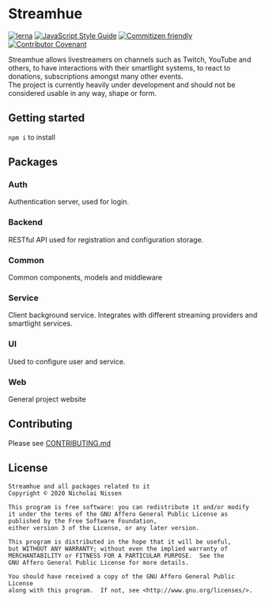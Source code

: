 # Streamhue
[![lerna](https://img.shields.io/badge/maintained%20with-lerna-cc00ff.svg)](https://lerna.js.org/)
[![JavaScript Style Guide](https://img.shields.io/badge/code_style-standard-brightgreen.svg)](https://standardjs.com)
[![Commitizen friendly](https://img.shields.io/badge/commitizen-friendly-brightgreen.svg)](http://commitizen.github.io/cz-cli/)
[![Contributor Covenant](https://img.shields.io/badge/Contributor%20Covenant-v2.0%20adopted-ff69b4.svg)](code_of_conduct.md)

Streamhue allows livestreamers on channels such as Twitch, YouTube and others, to have interactions with their smartlight systems, to react to donations, subscriptions amongst many other events.\
The project is currently heavily under development and should not be considered usable in any way, shape or form.

## Getting started
`npm i` to install


## Packages
### Auth
Authentication server, used for login.
### Backend
RESTful API used for registration and configuration storage.
### Common
Common components, models and middleware
### Service
Client background service. Integrates with different streaming providers and smartlight services.
### UI
Used to configure user and service.
### Web
General project website

## Contributing
Please see [CONTRIBUTING.md](CONTRIBUTING.md)

## License
```
Streamhue and all packages related to it
Copyright © 2020 Nicholai Nissen

This program is free software: you can redistribute it and/or modify
it under the terms of the GNU Affero General Public License as published by the Free Software Foundation,
either version 3 of the License, or any later version.

This program is distributed in the hope that it will be useful,
but WITHOUT ANY WARRANTY; without even the implied warranty of
MERCHANTABILITY or FITNESS FOR A PARTICULAR PURPOSE.  See the
GNU Affero General Public License for more details.

You should have received a copy of the GNU Affero General Public License
along with this program.  If not, see <http://www.gnu.org/licenses/>.
```
